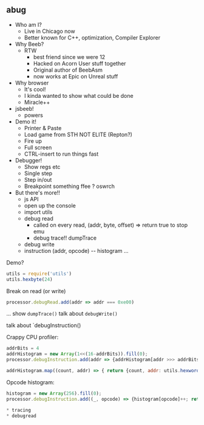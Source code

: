 abug
----

* Who am I?
  * Live in Chicago now
  * Better known for C++, optimization, Compiler Explorer
* Why Beeb?
  * RTW
    * best friend since we were 12
    * Hacked on Acorn User stuff together
    * Original author of BeebAsm
    * now works at Epic on Unreal stuff
* Why browser
  * It's cool!
  * I kinda wanted to show what could be done
  * Miracle++
* jsbeeb!
  * powers 
* Demo it!
  * Printer & Paste
  * Load game from STH NOT ELITE (Repton?)
  * Fire up
  * Full screen
  * CTRL-insert to run things fast
* Debugger!
  * Show regs etc
  * Single step
  * Step in/out
  * Breakpoint something ffee ? oswrch
* But there's more!!
  * js API
  * open up the console
  * import utils
  * debug read
    * called on every read, (addr, byte, offset) => return true to stop emu
    * debug trace!! dumpTrace
  * debug write
  * instruction (addr, opcode) -- histogram
...


Demo?
```js
utils = require('utils')
utils.hexbyte(24)
```

Break on read (or write)
```js
processor.debugRead.add(addr => addr === 0xe00)
```

... show `dumpTrace()`
talk about `debugWrite()`

talk about `debugInstruction()

Crappy CPU profiler:
```js
addrBits = 4
addrHistogram = new Array(1<<(16-addrBits)).fill(0);
processor.debugInstruction.add(addr => {addrHistogram[addr >>> addrBits]++; return false; });

addrHistogram.map((count, addr) => { return {count, addr: utils.hexword(addr<<addrBits)}; }).sort((x,y) => y.count - x.count).slice(0, 10)
```

Opcode histogram:
```js
histogram = new Array(256).fill(0);
processor.debugInstruction.add((_, opcode) => {histogram[opcode]++; return false; });

* tracing
* debugread